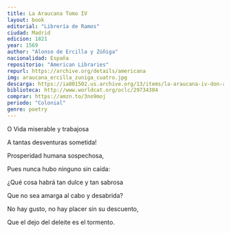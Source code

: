 ```yaml
---
title: La Araucana Tomo IV
layout: book
editorial: "Librería de Ramos"
ciudad: Madrid
edicion: 1821
year: 1569
author: "Alonso de Ercilla y Zúñiga"
nacionalidad: España
repositorio: "American Libraries"
repurl: https://archive.org/details/americana 
img: araucana_ercilla_zuniga_cuatro.jpg
descarga: https://ia801502.us.archive.org/13/items/la-araucana-iv-don-alonso-de-ercilla/La%20Araucana%20IV%20-%20Don%20Alonso%20de%20Ercilla.pdf
biblioteca: http://www.worldcat.org/oclc/29734304
comprar: https://amzn.to/3no9moj
periodo: "Colonial"
genre: poetry
---					
```

 

O Vida miserable y trabajosa

A tantas desventuras sometida!

Prosperidad humana sospechosa,

Pues nunca hubo ninguno sin caída:

¿Qué cosa habrá tan dulce y tan sabrosa

Que no sea amarga al cabo y desabrida?

No hay gusto, no hay placer sin su descuento,

Que el dejo del deleite es el tormento.
